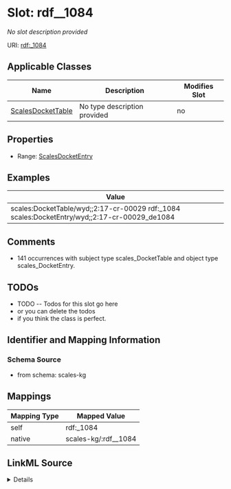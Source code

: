 

# Slot: rdf__1084


_No slot description provided_





URI: [rdf:_1084](http://www.w3.org/1999/02/22-rdf-syntax-ns#_1084)



<!-- no inheritance hierarchy -->





## Applicable Classes

| Name | Description | Modifies Slot |
| --- | --- | --- |
| [ScalesDocketTable](../classes/ScalesDocketTable.md) | No type description provided |  no  |







## Properties

* Range: [ScalesDocketEntry](../classes/ScalesDocketEntry.md)






## Examples

| Value |
| --- |
| scales:DocketTable/wyd;;2:17-cr-00029 rdf:_1084 scales:DocketEntry/wyd;;2:17-cr-00029_de1084 |

## Comments

* 141 occurrences with subject type scales_DocketTable and object type scales_DocketEntry.

## TODOs

* TODO -- Todos for this slot go here
* or you can delete the todos
* if you think the class is perfect.

## Identifier and Mapping Information







### Schema Source


* from schema: scales-kg




## Mappings

| Mapping Type | Mapped Value |
| ---  | ---  |
| self | rdf:_1084 |
| native | scales-kg/:rdf__1084 |




## LinkML Source

<details>
```yaml
name: rdf__1084
description: No slot description provided
todos:
- TODO -- Todos for this slot go here
- or you can delete the todos
- if you think the class is perfect.
comments:
- 141 occurrences with subject type scales_DocketTable and object type scales_DocketEntry.
examples:
- value: scales:DocketTable/wyd;;2:17-cr-00029 rdf:_1084 scales:DocketEntry/wyd;;2:17-cr-00029_de1084
from_schema: scales-kg
rank: 1000
slot_uri: rdf:_1084
alias: rdf__1084
domain_of:
- scales_DocketTable
range: scales_DocketEntry

```
</details>